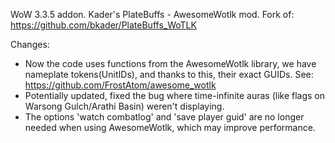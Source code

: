 WoW 3.3.5 addon. Kader's PlateBuffs - AwesomeWotlk mod. Fork of: https://github.com/bkader/PlateBuffs_WoTLK

Changes: 
- Now the code uses functions from the AwesomeWotlk library, we have nameplate tokens(UnitIDs), and thanks to this, their exact GUIDs. See: https://github.com/FrostAtom/awesome_wotlk
- Potentially updated, fixed the bug where time-infinite auras (like flags on Warsong Gulch/Arathi Basin) weren't displaying.
- The options 'watch combatlog' and 'save player guid' are no longer needed when using AwesomeWotlk, which may improve performance.
